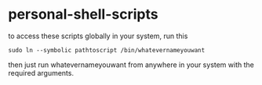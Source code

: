 # personal-shell-scripts
to access these scripts globally in your system, run this

`sudo ln --symbolic pathtoscript /bin/whatevernameyouwant`

then just run whatevernameyouwant from anywhere in your system with the required arguments.